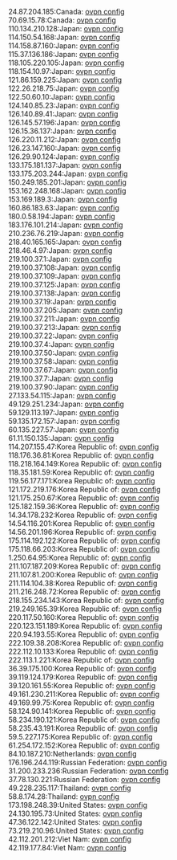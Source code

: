 24.87.204.185:Canada: [ovpn config](vpn/24_87_204_185.ovpn)  
70.69.15.78:Canada: [ovpn config](vpn/70_69_15_78.ovpn)  
110.134.210.128:Japan: [ovpn config](vpn/110_134_210_128.ovpn)  
114.150.54.168:Japan: [ovpn config](vpn/114_150_54_168.ovpn)  
114.158.87.160:Japan: [ovpn config](vpn/114_158_87_160.ovpn)  
115.37.136.186:Japan: [ovpn config](vpn/115_37_136_186.ovpn)  
118.105.220.105:Japan: [ovpn config](vpn/118_105_220_105.ovpn)  
118.154.10.97:Japan: [ovpn config](vpn/118_154_10_97.ovpn)  
121.86.159.225:Japan: [ovpn config](vpn/121_86_159_225.ovpn)  
122.26.218.75:Japan: [ovpn config](vpn/122_26_218_75.ovpn)  
122.50.60.10:Japan: [ovpn config](vpn/122_50_60_10.ovpn)  
124.140.85.23:Japan: [ovpn config](vpn/124_140_85_23.ovpn)  
126.140.89.41:Japan: [ovpn config](vpn/126_140_89_41.ovpn)  
126.145.57.196:Japan: [ovpn config](vpn/126_145_57_196.ovpn)  
126.15.36.137:Japan: [ovpn config](vpn/126_15_36_137.ovpn)  
126.220.11.212:Japan: [ovpn config](vpn/126_220_11_212.ovpn)  
126.23.147.160:Japan: [ovpn config](vpn/126_23_147_160.ovpn)  
126.29.90.124:Japan: [ovpn config](vpn/126_29_90_124.ovpn)  
133.175.181.137:Japan: [ovpn config](vpn/133_175_181_137.ovpn)  
133.175.203.244:Japan: [ovpn config](vpn/133_175_203_244.ovpn)  
150.249.185.201:Japan: [ovpn config](vpn/150_249_185_201.ovpn)  
153.162.248.168:Japan: [ovpn config](vpn/153_162_248_168.ovpn)  
153.169.189.3:Japan: [ovpn config](vpn/153_169_189_3.ovpn)  
160.86.183.63:Japan: [ovpn config](vpn/160_86_183_63.ovpn)  
180.0.58.194:Japan: [ovpn config](vpn/180_0_58_194.ovpn)  
183.176.101.214:Japan: [ovpn config](vpn/183_176_101_214.ovpn)  
210.236.76.219:Japan: [ovpn config](vpn/210_236_76_219.ovpn)  
218.40.165.165:Japan: [ovpn config](vpn/218_40_165_165.ovpn)  
218.46.4.97:Japan: [ovpn config](vpn/218_46_4_97.ovpn)  
219.100.37.1:Japan: [ovpn config](vpn/219_100_37_1.ovpn)  
219.100.37.108:Japan: [ovpn config](vpn/219_100_37_108.ovpn)  
219.100.37.109:Japan: [ovpn config](vpn/219_100_37_109.ovpn)  
219.100.37.125:Japan: [ovpn config](vpn/219_100_37_125.ovpn)  
219.100.37.138:Japan: [ovpn config](vpn/219_100_37_138.ovpn)  
219.100.37.19:Japan: [ovpn config](vpn/219_100_37_19.ovpn)  
219.100.37.205:Japan: [ovpn config](vpn/219_100_37_205.ovpn)  
219.100.37.211:Japan: [ovpn config](vpn/219_100_37_211.ovpn)  
219.100.37.213:Japan: [ovpn config](vpn/219_100_37_213.ovpn)  
219.100.37.22:Japan: [ovpn config](vpn/219_100_37_22.ovpn)  
219.100.37.4:Japan: [ovpn config](vpn/219_100_37_4.ovpn)  
219.100.37.50:Japan: [ovpn config](vpn/219_100_37_50.ovpn)  
219.100.37.58:Japan: [ovpn config](vpn/219_100_37_58.ovpn)  
219.100.37.67:Japan: [ovpn config](vpn/219_100_37_67.ovpn)  
219.100.37.7:Japan: [ovpn config](vpn/219_100_37_7.ovpn)  
219.100.37.90:Japan: [ovpn config](vpn/219_100_37_90.ovpn)  
27.133.54.115:Japan: [ovpn config](vpn/27_133_54_115.ovpn)  
49.129.251.234:Japan: [ovpn config](vpn/49_129_251_234.ovpn)  
59.129.113.197:Japan: [ovpn config](vpn/59_129_113_197.ovpn)  
59.135.172.157:Japan: [ovpn config](vpn/59_135_172_157.ovpn)  
60.135.227.57:Japan: [ovpn config](vpn/60_135_227_57.ovpn)  
61.11.150.135:Japan: [ovpn config](vpn/61_11_150_135.ovpn)  
114.207.155.47:Korea Republic of: [ovpn config](vpn/114_207_155_47.ovpn)  
118.176.36.81:Korea Republic of: [ovpn config](vpn/118_176_36_81.ovpn)  
118.218.164.149:Korea Republic of: [ovpn config](vpn/118_218_164_149.ovpn)  
118.35.181.59:Korea Republic of: [ovpn config](vpn/118_35_181_59.ovpn)  
119.56.177.171:Korea Republic of: [ovpn config](vpn/119_56_177_171.ovpn)  
121.172.219.176:Korea Republic of: [ovpn config](vpn/121_172_219_176.ovpn)  
121.175.250.67:Korea Republic of: [ovpn config](vpn/121_175_250_67.ovpn)  
125.182.159.36:Korea Republic of: [ovpn config](vpn/125_182_159_36.ovpn)  
14.34.178.232:Korea Republic of: [ovpn config](vpn/14_34_178_232.ovpn)  
14.54.116.201:Korea Republic of: [ovpn config](vpn/14_54_116_201.ovpn)  
14.56.201.196:Korea Republic of: [ovpn config](vpn/14_56_201_196.ovpn)  
175.114.192.122:Korea Republic of: [ovpn config](vpn/175_114_192_122.ovpn)  
175.118.66.203:Korea Republic of: [ovpn config](vpn/175_118_66_203.ovpn)  
1.250.64.95:Korea Republic of: [ovpn config](vpn/1_250_64_95.ovpn)  
211.107.187.209:Korea Republic of: [ovpn config](vpn/211_107_187_209.ovpn)  
211.107.81.200:Korea Republic of: [ovpn config](vpn/211_107_81_200.ovpn)  
211.114.104.38:Korea Republic of: [ovpn config](vpn/211_114_104_38.ovpn)  
211.216.248.72:Korea Republic of: [ovpn config](vpn/211_216_248_72.ovpn)  
218.155.234.143:Korea Republic of: [ovpn config](vpn/218_155_234_143.ovpn)  
219.249.165.39:Korea Republic of: [ovpn config](vpn/219_249_165_39.ovpn)  
220.117.50.160:Korea Republic of: [ovpn config](vpn/220_117_50_160.ovpn)  
220.123.151.189:Korea Republic of: [ovpn config](vpn/220_123_151_189.ovpn)  
220.94.193.55:Korea Republic of: [ovpn config](vpn/220_94_193_55.ovpn)  
222.109.38.208:Korea Republic of: [ovpn config](vpn/222_109_38_208.ovpn)  
222.112.10.133:Korea Republic of: [ovpn config](vpn/222_112_10_133.ovpn)  
222.113.1.221:Korea Republic of: [ovpn config](vpn/222_113_1_221.ovpn)  
36.39.175.100:Korea Republic of: [ovpn config](vpn/36_39_175_100.ovpn)  
39.119.124.179:Korea Republic of: [ovpn config](vpn/39_119_124_179.ovpn)  
39.120.161.55:Korea Republic of: [ovpn config](vpn/39_120_161_55.ovpn)  
49.161.230.211:Korea Republic of: [ovpn config](vpn/49_161_230_211.ovpn)  
49.169.99.75:Korea Republic of: [ovpn config](vpn/49_169_99_75.ovpn)  
58.124.90.141:Korea Republic of: [ovpn config](vpn/58_124_90_141.ovpn)  
58.234.190.121:Korea Republic of: [ovpn config](vpn/58_234_190_121.ovpn)  
58.235.43.191:Korea Republic of: [ovpn config](vpn/58_235_43_191.ovpn)  
59.5.227.175:Korea Republic of: [ovpn config](vpn/59_5_227_175.ovpn)  
61.254.172.152:Korea Republic of: [ovpn config](vpn/61_254_172_152.ovpn)  
84.10.187.210:Netherlands: [ovpn config](vpn/84_10_187_210.ovpn)  
176.196.244.119:Russian Federation: [ovpn config](vpn/176_196_244_119.ovpn)  
31.200.233.236:Russian Federation: [ovpn config](vpn/31_200_233_236.ovpn)  
37.78.130.221:Russian Federation: [ovpn config](vpn/37_78_130_221.ovpn)  
49.228.235.117:Thailand: [ovpn config](vpn/49_228_235_117.ovpn)  
58.8.174.28:Thailand: [ovpn config](vpn/58_8_174_28.ovpn)  
173.198.248.39:United States: [ovpn config](vpn/173_198_248_39.ovpn)  
24.130.195.73:United States: [ovpn config](vpn/24_130_195_73.ovpn)  
47.36.122.142:United States: [ovpn config](vpn/47_36_122_142.ovpn)  
73.219.210.96:United States: [ovpn config](vpn/73_219_210_96.ovpn)  
42.112.201.212:Viet Nam: [ovpn config](vpn/42_112_201_212.ovpn)  
42.119.177.84:Viet Nam: [ovpn config](vpn/42_119_177_84.ovpn)  
